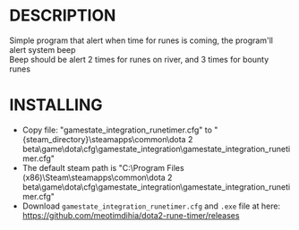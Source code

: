# DESCRIPTION
Simple program that alert when time for runes is coming, the program'll alert system beep  
Beep should be alert 2 times for runes on river, and 3 times for bounty runes  

# INSTALLING
- Copy file: "gamestate_integration_runetimer.cfg" to "{steam_directory}\steamapps\common\dota 2 beta\game\dota\cfg\gamestate_integration\gamestate_integration_runetimer.cfg"  
- The default steam path is "C:\Program Files (x86)\Steam\steamapps\common\dota 2 beta\game\dota\cfg\gamestate_integration\gamestate_integration_runetimer.cfg"
- Download `gamestate_integration_runetimer.cfg` and `.exe` file at here: https://github.com/meotimdihia/dota2-rune-timer/releases
